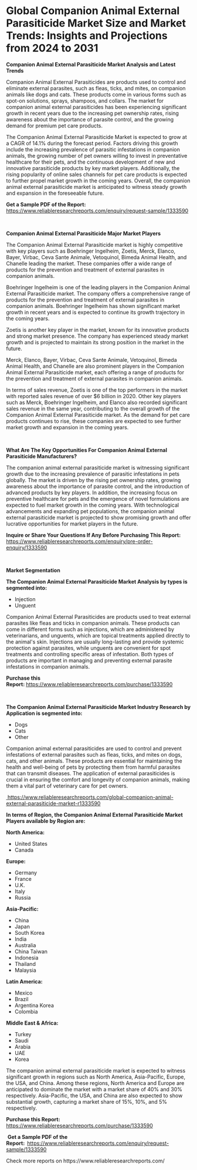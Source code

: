 <p><h1>Global Companion Animal External Parasiticide Market Size and Market Trends: Insights and Projections from 2024 to 2031</h1></p><p><strong>Companion Animal External Parasiticide Market Analysis and Latest Trends</strong></p>
<p><p>Companion Animal External Parasiticides are products used to control and eliminate external parasites, such as fleas, ticks, and mites, on companion animals like dogs and cats. These products come in various forms such as spot-on solutions, sprays, shampoos, and collars. The market for companion animal external parasiticides has been experiencing significant growth in recent years due to the increasing pet ownership rates, rising awareness about the importance of parasite control, and the growing demand for premium pet care products.</p><p>The Companion Animal External Parasiticide Market is expected to grow at a CAGR of 14.1% during the forecast period. Factors driving this growth include the increasing prevalence of parasitic infestations in companion animals, the growing number of pet owners willing to invest in preventative healthcare for their pets, and the continuous development of new and innovative parasiticide products by key market players. Additionally, the rising popularity of online sales channels for pet care products is expected to further propel market growth in the coming years. Overall, the companion animal external parasiticide market is anticipated to witness steady growth and expansion in the foreseeable future.</p></p>
<p><strong>Get a Sample PDF of the Report:&nbsp;</strong> <a href="https://www.reliableresearchreports.com/enquiry/request-sample/1333590">https://www.reliableresearchreports.com/enquiry/request-sample/1333590</a></p>
<p>&nbsp;</p>
<p><strong>Companion Animal External Parasiticide Major Market Players</strong></p>
<p><p>The Companion Animal External Parasiticide market is highly competitive with key players such as Boehringer Ingelheim, Zoetis, Merck, Elanco, Bayer, Virbac, Ceva Sante Animale, Vetoquinol, Bimeda Animal Health, and Chanelle leading the market. These companies offer a wide range of products for the prevention and treatment of external parasites in companion animals.</p><p>Boehringer Ingelheim is one of the leading players in the Companion Animal External Parasiticide market. The company offers a comprehensive range of products for the prevention and treatment of external parasites in companion animals. Boehringer Ingelheim has shown significant market growth in recent years and is expected to continue its growth trajectory in the coming years. </p><p>Zoetis is another key player in the market, known for its innovative products and strong market presence. The company has experienced steady market growth and is projected to maintain its strong position in the market in the future.</p><p>Merck, Elanco, Bayer, Virbac, Ceva Sante Animale, Vetoquinol, Bimeda Animal Health, and Chanelle are also prominent players in the Companion Animal External Parasiticide market, each offering a range of products for the prevention and treatment of external parasites in companion animals.</p><p>In terms of sales revenue, Zoetis is one of the top performers in the market with reported sales revenue of over $6 billion in 2020. Other key players such as Merck, Boehringer Ingelheim, and Elanco also recorded significant sales revenue in the same year, contributing to the overall growth of the Companion Animal External Parasiticide market. As the demand for pet care products continues to rise, these companies are expected to see further market growth and expansion in the coming years.</p></p>
<p>&nbsp;</p>
<p><strong>What Are The Key Opportunities For Companion Animal External Parasiticide Manufacturers?</strong></p>
<p><p>The companion animal external parasiticide market is witnessing significant growth due to the increasing prevalence of parasitic infestations in pets globally. The market is driven by the rising pet ownership rates, growing awareness about the importance of parasite control, and the introduction of advanced products by key players. In addition, the increasing focus on preventive healthcare for pets and the emergence of novel formulations are expected to fuel market growth in the coming years. With technological advancements and expanding pet populations, the companion animal external parasiticide market is projected to show promising growth and offer lucrative opportunities for market players in the future.</p></p>
<p><strong>Inquire or Share Your Questions If Any Before Purchasing This Report:</strong> <a href="https://www.reliableresearchreports.com/enquiry/pre-order-enquiry/1333590">https://www.reliableresearchreports.com/enquiry/pre-order-enquiry/1333590</a></p>
<p>&nbsp;</p>
<p><strong>Market Segmentation</strong></p>
<p><strong>The Companion Animal External Parasiticide Market Analysis by types is segmented into:</strong></p>
<p><ul><li>Injection</li><li>Unguent</li></ul></p>
<p><p>Companion Animal External Parasiticides are products used to treat external parasites like fleas and ticks in companion animals. These products can come in different forms such as injections, which are administered by veterinarians, and unguents, which are topical treatments applied directly to the animal's skin. Injections are usually long-lasting and provide systemic protection against parasites, while unguents are convenient for spot treatments and controlling specific areas of infestation. Both types of products are important in managing and preventing external parasite infestations in companion animals.</p></p>
<p><strong>Purchase this Report:&nbsp;</strong><a href="https://www.reliableresearchreports.com/purchase/1333590">https://www.reliableresearchreports.com/purchase/1333590</a></p>
<p>&nbsp;</p>
<p><strong>The Companion Animal External Parasiticide Market Industry Research by Application is segmented into:</strong></p>
<p><ul><li>Dogs</li><li>Cats</li><li>Other</li></ul></p>
<p><p>Companion animal external parasiticides are used to control and prevent infestations of external parasites such as fleas, ticks, and mites on dogs, cats, and other animals. These products are essential for maintaining the health and well-being of pets by protecting them from harmful parasites that can transmit diseases. The application of external parasiticides is crucial in ensuring the comfort and longevity of companion animals, making them a vital part of veterinary care for pet owners.</p></p>
<p><a href="https://www.reliableresearchreports.com/global-companion-animal-external-parasiticide-market-r1333590">&nbsp;https://www.reliableresearchreports.com/global-companion-animal-external-parasiticide-market-r1333590</a></p>
<p><strong>In terms of Region, the Companion Animal External Parasiticide Market Players available by Region are:</strong></p>
<p>
    <p> <strong> North America: </strong>
        <ul>
            <li>United States</li>
            <li>Canada</li>
        </ul>
        </p> 
    <p> <strong> Europe: </strong>
        <ul>
            <li>Germany</li>
            <li>France</li>
            <li>U.K.</li>
            <li>Italy</li>
            <li>Russia</li>
        </ul>
        </p> 
    <p> <strong> Asia-Pacific: </strong>
        <ul>
            <li>China</li>
            <li>Japan</li>
            <li>South Korea</li>
            <li>India</li>
            <li>Australia</li>
            <li>China Taiwan</li>
            <li>Indonesia</li>
            <li>Thailand</li>
            <li>Malaysia</li>
        </ul>
        </p> 
    <p> <strong> Latin America: </strong>
        <ul>
            <li>Mexico</li>
            <li>Brazil</li>
            <li>Argentina Korea</li>
            <li>Colombia</li>
        </ul>
        </p> 
    <p> <strong> Middle East & Africa: </strong>
        <ul>
            <li>Turkey</li>
            <li>Saudi</li>
            <li>Arabia</li>
            <li>UAE</li>
            <li>Korea</li>
        </ul>
    </p>
    </p>
<p><p>The companion animal external parasiticide market is expected to witness significant growth in regions such as North America, Asia-Pacific, Europe, the USA, and China. Among these regions, North America and Europe are anticipated to dominate the market with a market share of 40% and 30% respectively. Asia-Pacific, the USA, and China are also expected to show substantial growth, capturing a market share of 15%, 10%, and 5% respectively.</p></p>
<p><strong>Purchase this Report: </strong><a href="https://www.reliableresearchreports.com/purchase/1333590">https://www.reliableresearchreports.com/purchase/1333590</a></p>
<p>&nbsp;<strong>Get a Sample PDF of the Report:&nbsp;&nbsp;</strong><a href="https://www.reliableresearchreports.com/enquiry/request-sample/1333590">https://www.reliableresearchreports.com/enquiry/request-sample/1333590</a></p>
<p><strong></strong></p>
<p>Check more reports on https://www.reliableresearchreports.com/</p>